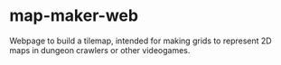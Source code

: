 # map-maker-web
Webpage to build a tilemap, intended for making grids to represent 2D maps in dungeon crawlers or other videogames.
